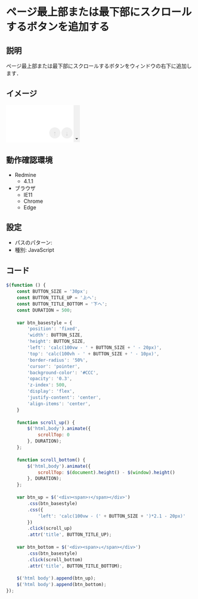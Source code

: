 # ページ最上部または最下部にスクロールするボタンを追加する
## 説明
ページ最上部または最下部にスクロールするボタンをウィンドウの右下に追加します．

## イメージ
![close](scroll_to_top_or_bottom.png)


## 動作確認環境
- Redmine
  - 4.1.1
- ブラウザ
  - IE11
  - Chrome
  - Edge

## 設定
- パスのパターン:
- 種別: JavaScript

## コード
```JavaScript
$(function () {
    const BUTTON_SIZE = '30px';
    const BUTTON_TITLE_UP = '上へ';
    const BUTTON_TITLE_BOTTOM = '下へ';
    const DURATION = 500;

    var btn_basestyle = {
        'position': 'fixed',
        'width': BUTTON_SIZE,
        'height': BUTTON_SIZE,
        'left': 'calc(100vw - ' + BUTTON_SIZE + ' - 20px)',
        'top': 'calc(100vh - ' + BUTTON_SIZE + ' - 10px)',
        'border-radius': '50%',
        'cursor': 'pointer',
        'background-color': '#CCC',
        'opacity': '0.3',
        'z-index': 500,
        'display': 'flex',
        'justify-content': 'center',
        'align-items': 'center',
    }

    function scroll_up() {
        $('html,body').animate({
            scrollTop: 0
        }, DURATION);
    };

    function scroll_bottom() {
        $('html,body').animate({
            scrollTop: $(document).height() - $(window).height()
        }, DURATION);
    };

    var btn_up = $('<div><span>↑</span></div>')
        .css(btn_basestyle)
        .css({
            'left': 'calc(100vw - (' + BUTTON_SIZE + ')*2.1 - 20px)'
        })
        .click(scroll_up)
        .attr('title', BUTTON_TITLE_UP);

    var btn_bottom = $('<div><span>↓</span></div>')
        .css(btn_basestyle)
        .click(scroll_bottom)
        .attr('title', BUTTON_TITLE_BOTTOM);

    $('html body').append(btn_up);
    $('html body').append(btn_bottom);
});
```
